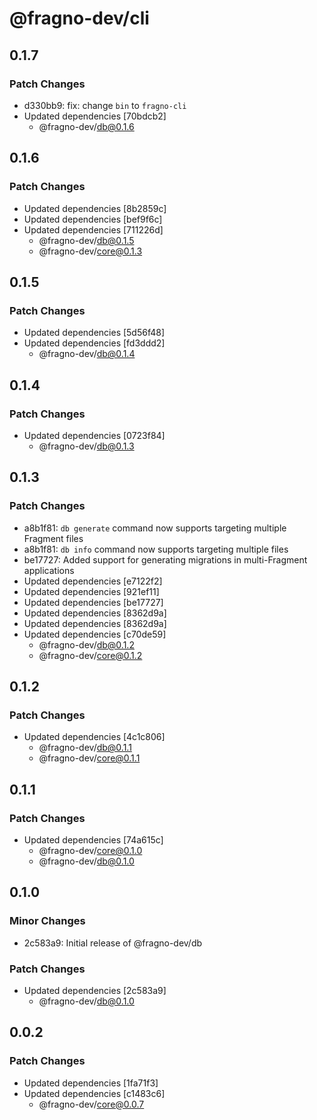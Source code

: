 # @fragno-dev/cli

## 0.1.7

### Patch Changes

- d330bb9: fix: change `bin` to `fragno-cli`
- Updated dependencies [70bdcb2]
  - @fragno-dev/db@0.1.6

## 0.1.6

### Patch Changes

- Updated dependencies [8b2859c]
- Updated dependencies [bef9f6c]
- Updated dependencies [711226d]
  - @fragno-dev/db@0.1.5
  - @fragno-dev/core@0.1.3

## 0.1.5

### Patch Changes

- Updated dependencies [5d56f48]
- Updated dependencies [fd3ddd2]
  - @fragno-dev/db@0.1.4

## 0.1.4

### Patch Changes

- Updated dependencies [0723f84]
  - @fragno-dev/db@0.1.3

## 0.1.3

### Patch Changes

- a8b1f81: `db generate` command now supports targeting multiple Fragment files
- a8b1f81: `db info` command now supports targeting multiple files
- be17727: Added support for generating migrations in multi-Fragment applications
- Updated dependencies [e7122f2]
- Updated dependencies [921ef11]
- Updated dependencies [be17727]
- Updated dependencies [8362d9a]
- Updated dependencies [8362d9a]
- Updated dependencies [c70de59]
  - @fragno-dev/db@0.1.2
  - @fragno-dev/core@0.1.2

## 0.1.2

### Patch Changes

- Updated dependencies [4c1c806]
  - @fragno-dev/db@0.1.1
  - @fragno-dev/core@0.1.1

## 0.1.1

### Patch Changes

- Updated dependencies [74a615c]
  - @fragno-dev/core@0.1.0
  - @fragno-dev/db@0.1.0

## 0.1.0

### Minor Changes

- 2c583a9: Initial release of @fragno-dev/db

### Patch Changes

- Updated dependencies [2c583a9]
  - @fragno-dev/db@0.1.0

## 0.0.2

### Patch Changes

- Updated dependencies [1fa71f3]
- Updated dependencies [c1483c6]
  - @fragno-dev/core@0.0.7
